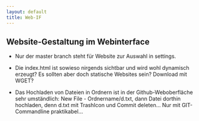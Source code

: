 ```yaml
---
layout: default
title: Web-IF
---
```

## Website-Gestaltung im Webinterface

+ Nur der master branch steht für Website zur Auswahl in settings. 

+ Die index.html ist sowieso nirgends sichtbar und wird wohl dynamisch erzeugt? Es sollten aber doch statische Websites sein? Download mit WGET?

+ Das Hochladen von Dateien in Ordnern ist in der Github-Weboberfläche sehr umständlich: New File - Ordnername/d.txt, dann Datei dorthin hochladen, denn d.txt mit TrashIcon und Commit deleten... Nur mit GIT-Commandline praktikabel...

